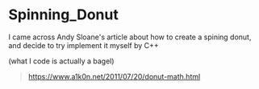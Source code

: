 # Spinning_Donut
I came across Andy Sloane's article about how to create a spining donut, and decide to try implement it myself by C++

(what I code is actually a bagel)

> https://www.a1k0n.net/2011/07/20/donut-math.html
